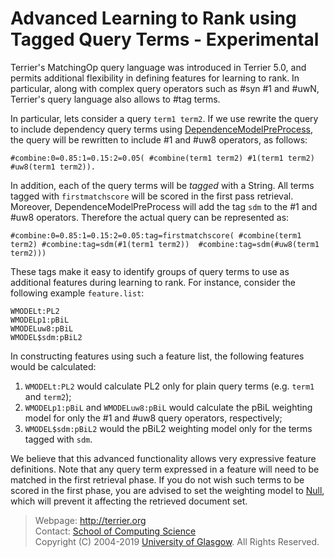 Advanced Learning to Rank using Tagged Query Terms - Experimental
=================================================================

Terrier's MatchingOp query language was introduced in Terrier 5.0, and permits additional flexibility in defining features for learning to rank. In particular, along with complex query operators such as #syn #1 and #uwN, Terrier's query language also allows to #tag terms.  

In particular, lets consider a query `term1 term2`. If we use rewrite the query to include dependency query terms using [DependenceModelPreProcess](http://terrier.org/docs/v5.2/javadoc/org/terrier/querying/DependenceModelPreProcess.html), the query will be rewritten to include #1 and #uw8 operators, as follows:

	#combine:0=0.85:1=0.15:2=0.05( #combine(term1 term2) #1(term1 term2) #uw8(term1 term2)). 
	
In addition, each of the query terms will be *tagged* with a String. All terms tagged with `firstmatchscore` will be scored in the first pass retrieval. Moreover, DependenceModelPreProcess will add the tag `sdm` to the #1 and #uw8 operators. Therefore the actual query can be represented as:

	#combine:0=0.85:1=0.15:2=0.05:tag=firstmatchscore( #combine(term1 term2) #combine:tag=sdm(#1(term1 term2))  #combine:tag=sdm(#uw8(term1 term2)))

These tags make it easy to identify groups of query terms to use as additional features during learning to rank. For instance, consider the following example `feature.list`:

	WMODELt:PL2
	WMODELp1:pBiL
	WMODELuw8:pBiL
	WMODEL$sdm:pBiL2

In constructing features using such a feature list, the following features would be calculated:

1. `WMODELt:PL2` would calculate PL2 only for plain query terms (e.g. `term1` and `term2`);
2. `WMODELp1:pBiL` and `WMODELuw8:pBiL` would calculate the pBiL weighting model for only the #1 and #uw8 query operators, respectively;
3. `WMODEL$sdm:pBiL2` would the pBiL2 weighting model only for the terms tagged with `sdm`.

We believe that this advanced functionality allows very expressive feature definitions. Note that any query term expressed in a feature will need to be matched in the first retrieval phase. If you do not wish such terms to be scored in the first phase, you are advised to set the weighting model to [Null](http://terrier.org/docs/v5.2/javadoc/org/terrier/matching/models/Null), which will prevent it affecting the retrieved document set.

> Webpage: <http://terrier.org>  
> Contact: [School of Computing Science](http://www.dcs.gla.ac.uk/)  
> Copyright (C) 2004-2019 [University of Glasgow](http://www.gla.ac.uk/). All Rights Reserved.
